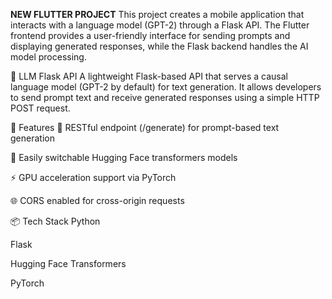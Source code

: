 **NEW FLUTTER PROJECT**
This project creates a mobile application that interacts with a language model (GPT-2) through a Flask API. The Flutter frontend provides a user-friendly interface for sending prompts and displaying generated responses, while the Flask backend handles the AI model processing.



🧠 LLM Flask API
A lightweight Flask-based API that serves a causal language model (GPT-2 by default) for text generation. It allows developers to send prompt text and receive generated responses using a simple HTTP POST request.

🚀 Features
🔗 RESTful endpoint (/generate) for prompt-based text generation

🧰 Easily switchable Hugging Face transformers models

⚡ GPU acceleration support via PyTorch

🌐 CORS enabled for cross-origin requests

📦 Tech Stack
Python

Flask

Hugging Face Transformers

PyTorch
